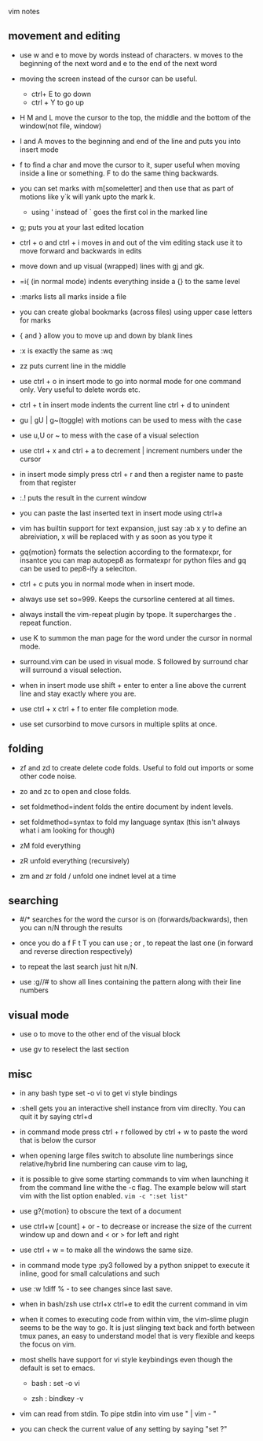  vim notes

## movement and editing

- use w and e to move by words instead of characters. w moves to the beginning of the next word and e to the end of the next word

- moving the screen instead of the cursor can be useful.

    - ctrl+ E to go down
    - ctrl + Y to go up

- H M and L move the cursor to the top, the middle and the bottom of the window(not file, window)

- I and A moves to the beginning and end of the line and puts you into insert mode

- f to find a char and move the cursor to it, super useful when moving inside a line or something. F to do the same thing backwards.

- you can set marks with m[someletter] and then use that as part of motions like y\`k will yank upto the mark k.

    - using ' instead of \` goes the first col in the marked line

- g; puts you at your last edited location

- ctrl + o and ctrl + i moves in and out of the vim editing stack use it to move forward and backwards in edits

- move down and up visual (wrapped) lines with gj and gk.

- =i{ (in normal mode) indents everything inside a {} to the same level

- :marks lists all marks inside a file

- you can create global bookmarks (across files) using upper case letters for marks

- { and } allow you to move up and down by blank lines

- :x is exactly the same as :wq

- zz puts current line in the middle

- use ctrl + o in insert mode to go into normal mode for one command only. Very useful to delete words etc.

- ctrl + t in insert mode indents the current line ctrl + d to unindent

- gu | gU | g~(toggle) with motions can be used to mess with the case

- use u,U or ~ to mess with the case of a visual selection

- use ctrl + x and ctrl + a to decrement | increment numbers under the cursor

- in insert mode simply press ctrl + r and then a register name to paste from that register

- :.!<shell command> puts the result in the current window

- you can paste the last inserted text in insert mode using ctrl+a

- vim has builtin support for text expansion, just say :ab x y  to define an abreiviation, x will be replaced with y as soon as you type it

- gq{motion} formats the selection according to the formatexpr, for insantce you can map autopep8 as formatexpr for python files and gq can be used to pep8-ify a seleciton.

- ctrl + c puts you in normal mode when in insert mode.

- always use set so=999. Keeps the cursorline centered at all times.

- always install the vim-repeat plugin by tpope. It supercharges the . repeat function.

- use K to summon the man page for the word under the cursor in normal mode.

- surround.vim can be used in visual mode. S followed by surround char will surround a visual selection.

- when in insert mode use shift + enter to enter a line above the current line and stay exactly where you are.

- use ctrl + x ctrl + f to enter file completion mode.

- use set cursorbind to move cursors in multiple splits at once.

## folding

- zf and zd to create delete code folds. Useful to fold out imports or some other code noise.

- zo and zc to open and close folds.

- set foldmethod=indent folds the entire document by indent levels.

- set foldmethod=syntax to fold my language syntax (this isn't always what i am looking for though)

- zM fold everything

- zR unfold everything (recursively)

- zm and zr fold / unfold one indnet level at a time

## searching

- #/* searches for the word the cursor is on (forwards/backwards), then you can n/N through the results

- once you do a f F t T you can use ; or , to repeat the last one (in forward and reverse direction respectively)

- to repeat the last search just hit n/N.

- use :g/<pattern>/# to show all lines containing the pattern along with their line numbers

## visual mode

- use o to move to the other end of the visual block

- use gv to reselect the last section

## misc

- in any bash type set -o vi to get vi style bindings

- :shell gets you an interactive shell instance from vim direclty. You can quit it by saying ctrl+d

- in command mode press ctrl + r followed by ctrl + w to paste the word that is below the cursor

-  when opening large files switch to absolute line numberings since relative/hybrid line numbering can cause vim to lag,

- it is possible to give some starting commands to vim when launching it from the command line withe the -c flag. The example below will start vim with the list option enabled.
        ```
        vim -c ":set list"
        ```
- use g?{motion} to obscure the text of a document

- use ctrl+w [count] + or - to decrease or increase the size of the current window up and down and < or > for left and right 

- use ctrl + w = to make all the windows the same size.

- in command mode type :py3 followed by a python snippet to execute it inline, good for small calculations and such

- use :w !diff % - to see changes since last save.

- when in bash/zsh use ctrl+x ctrl+e to edit the current command in vim

- when it comes to executing code from within vim, the vim-slime plugin seems to be the way to go. It is just slinging text back and forth between tmux panes, an easy to understand model that is very flexible and keeps the focus on vim.

- most shells have support for vi style keybindings even though the default is set to emacs.

    - bash : set -o vi 

    - zsh  : bindkey -v

- vim can read from stdin. To pipe stdin into vim use "<command> | vim - " 

- you can check the current value of any setting by saying "set <settings>?"
